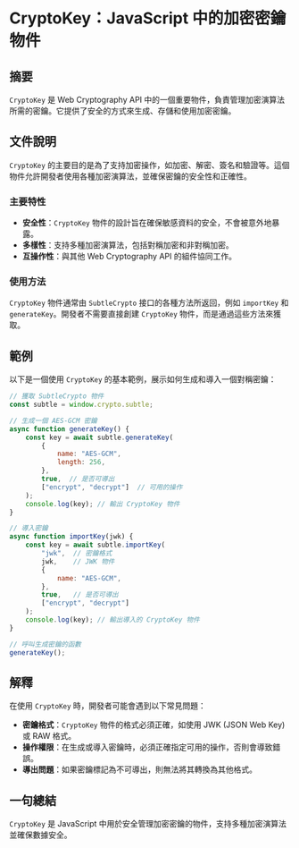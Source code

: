 <!--
Meta Description: # CryptoKey：JavaScript 中的加密密鑰物件 ## 摘要 `CryptoKey` 是 Web Cryptography API 中的一個重要物件，負責管理加密演算法所需的密鑰。它提供了安全的方式來生成、存儲和使用加密密鑰。 ## 文件說明 `CryptoKey` 的主要目的是為了支...
Meta Keywords: cryptokey, key, jwk, generatekey, subtle
-->

# CryptoKey：JavaScript 中的加密密鑰物件

## 摘要
`CryptoKey` 是 Web Cryptography API 中的一個重要物件，負責管理加密演算法所需的密鑰。它提供了安全的方式來生成、存儲和使用加密密鑰。

## 文件說明
`CryptoKey` 的主要目的是為了支持加密操作，如加密、解密、簽名和驗證等。這個物件允許開發者使用各種加密演算法，並確保密鑰的安全性和正確性。

### 主要特性
- **安全性**：`CryptoKey` 物件的設計旨在確保敏感資料的安全，不會被意外地暴露。
- **多樣性**：支持多種加密演算法，包括對稱加密和非對稱加密。
- **互操作性**：與其他 Web Cryptography API 的組件協同工作。

### 使用方法
`CryptoKey` 物件通常由 `SubtleCrypto` 接口的各種方法所返回，例如 `importKey` 和 `generateKey`。開發者不需要直接創建 `CryptoKey` 物件，而是通過這些方法來獲取。

## 範例
以下是一個使用 `CryptoKey` 的基本範例，展示如何生成和導入一個對稱密鑰：

```javascript
// 獲取 SubtleCrypto 物件
const subtle = window.crypto.subtle;

// 生成一個 AES-GCM 密鑰
async function generateKey() {
    const key = await subtle.generateKey(
        {
            name: "AES-GCM",
            length: 256,
        },
        true,  // 是否可導出
        ["encrypt", "decrypt"]  // 可用的操作
    );
    console.log(key); // 輸出 CryptoKey 物件
}

// 導入密鑰
async function importKey(jwk) {
    const key = await subtle.importKey(
        "jwk",  // 密鑰格式
        jwk,    // JWK 物件
        {
            name: "AES-GCM",
        },
        true,   // 是否可導出
        ["encrypt", "decrypt"]
    );
    console.log(key); // 輸出導入的 CryptoKey 物件
}

// 呼叫生成密鑰的函數
generateKey();
```

## 解釋
在使用 `CryptoKey` 時，開發者可能會遇到以下常見問題：

- **密鑰格式**：`CryptoKey` 物件的格式必須正確，如使用 JWK (JSON Web Key) 或 RAW 格式。
- **操作權限**：在生成或導入密鑰時，必須正確指定可用的操作，否則會導致錯誤。
- **導出問題**：如果密鑰標記為不可導出，則無法將其轉換為其他格式。

## 一句總結
`CryptoKey` 是 JavaScript 中用於安全管理加密密鑰的物件，支持多種加密演算法並確保數據安全。